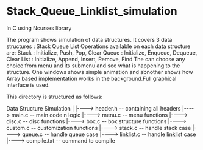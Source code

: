 # Stack_Queue_Linklist_simulation
In C using Ncurses library

The program shows simulation of data structures. It covers 3 data structures :
Stack
Queue
List
Operations available on each data structure are:
Stack : Initialize, Push, Pop, Clear
Queue : Initialize, Enqueue, Dequeue, Clear
List  : Initialize, Append, Insert, Remove, Find
The can choose any choice from menu and its submenu and see what is happening to the structure. One windows shows simple animation and abnother shows how Array based implementation works in the background.Full graphical interface is used.

This directory is structured as follows:

Data Structure Simulation
   |
   |----> header.h         -- containing all headers 
   |----> main.c           -- main code n logic
   |----> menu.c           -- menu functions
   |----> disc.c           -- disc functions
   |----> box.c            -- box structure functions
   |----> custom.c         -- customization functions
   |----> stack.c          -- handle stack case
   |----> queue.c          -- handle queue case
   |----> linklist.c       -- handle linklist case
   |----> compile.txt      -- command to compile

